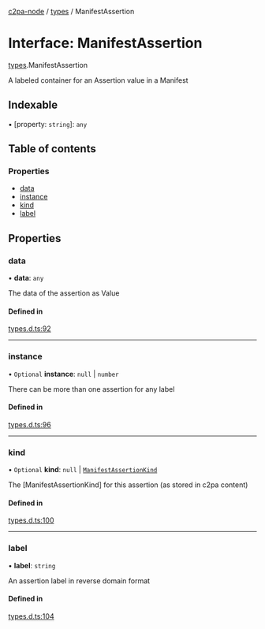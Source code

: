 [c2pa-node](../README.md) / [types](../modules/types.md) / ManifestAssertion

# Interface: ManifestAssertion

[types](../modules/types.md).ManifestAssertion

A labeled container for an Assertion value in a Manifest

## Indexable

▪ [property: `string`]: `any`

## Table of contents

### Properties

- [data](types.ManifestAssertion.md#data)
- [instance](types.ManifestAssertion.md#instance)
- [kind](types.ManifestAssertion.md#kind)
- [label](types.ManifestAssertion.md#label)

## Properties

### data

• **data**: `any`

The data of the assertion as Value

#### Defined in

[types.d.ts:92](https://github.com/contentauth/c2pa-node/blob/4496166/js-src/types.d.ts#L92)

___

### instance

• `Optional` **instance**: ``null`` \| `number`

There can be more than one assertion for any label

#### Defined in

[types.d.ts:96](https://github.com/contentauth/c2pa-node/blob/4496166/js-src/types.d.ts#L96)

___

### kind

• `Optional` **kind**: ``null`` \| [`ManifestAssertionKind`](../enums/types.ManifestAssertionKind.md)

The [ManifestAssertionKind] for this assertion (as stored in c2pa content)

#### Defined in

[types.d.ts:100](https://github.com/contentauth/c2pa-node/blob/4496166/js-src/types.d.ts#L100)

___

### label

• **label**: `string`

An assertion label in reverse domain format

#### Defined in

[types.d.ts:104](https://github.com/contentauth/c2pa-node/blob/4496166/js-src/types.d.ts#L104)
